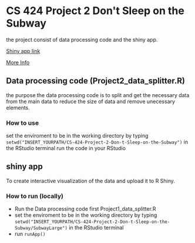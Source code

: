 # CS 424 Project 2 Don't Sleep on the Subway
 
the project consist of data processing code and the shiny app.

[Shiny app link](https://ahando2.shinyapps.io/SubwayLarge/)

[More Info](https://sites.google.com/view/ahandowo/projects/project-dont-sleep-on-the-subway)


## Data processing code (Project2_data_splitter.R)
the purpose the data processing code is to split and get the necessary data from the main data to reduce the size of data and remove unecessary elements.

### How to use
set the enviroment to be in the working directory by typing `setwd("INSERT_YOURPATH/CS-424-Project-2-Don-t-Sleep-on-the-Subway")` in the RStudio terminal
run the code in your RStudio

## shiny app
To create interactive visualization of the data and upload it to R Shiny.

### How to run (locally)
- Run the Data processing code first Project1_data_splitter.R
- set the enviroment to be in the working directory by typing `setwd("INSERT_YOURPATH/CS-424-Project-2-Don-t-Sleep-on-the-Subway/SubwayLarge")` in the RStudio terminal
- run `runApp()`
